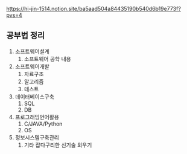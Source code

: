 https://hi-jin-1514.notion.site/ba5aad504a84435190b540d6b19e773f?pvs=4

## 공부법 정리

1. 소프트웨어설계  
	1. 소프트웨어 공학 내용
2. 소프트웨어개발  
	1. 자료구조
	2. 알고리즘
	3. 테스트
3. 데이터베이스구축  
	1. SQL
	2. DB
4. 프로그래밍언어활용
	1. C/JAVA/Python
	2. OS
5. 정보시스템구축관리
	1. 기타 잡다구리한 신기술 외우기

